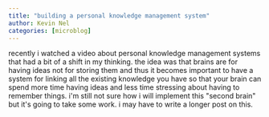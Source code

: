 ```yaml
---
title: "building a personal knowledge management system"
author: Kevin Nel
categories: [microblog]
---
```


recently i watched a video about personal knowledge management systems that had a bit of a shift in my thinking.
the idea was that brains are for having ideas not for storing them and thus it becomes important to have a system for linking all the existing knowledge you have so that your brain can spend more time having ideas and less time stressing about having to remember things.
i'm still not sure how i will implement this "second brain" but it's going to take some work.
i may have to write a longer post on this.
